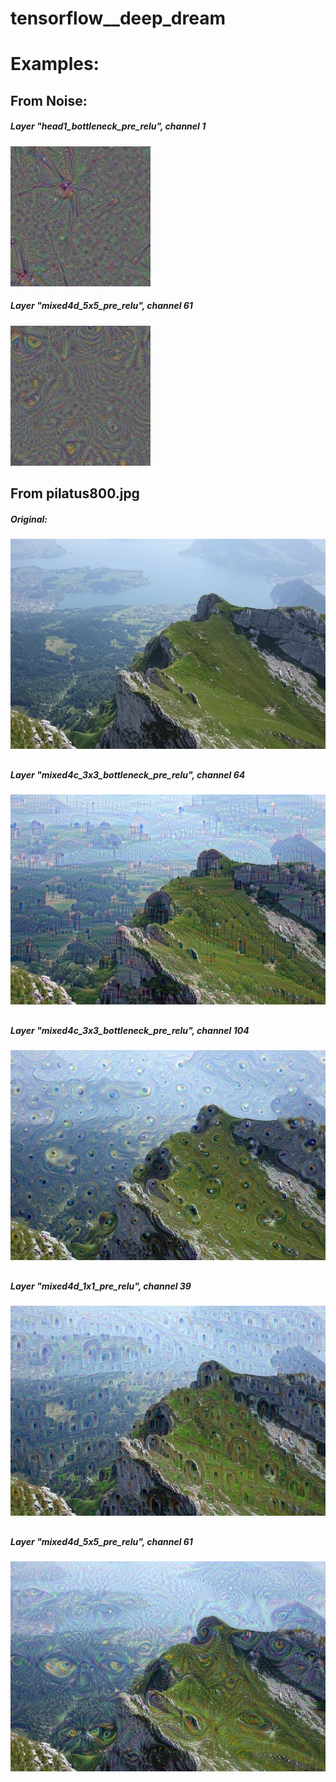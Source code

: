 tensorflow__deep_dream
===========

# Examples:

## From Noise:

##### Layer "head1_bottleneck_pre_relu", channel 1

![](output/noise__head1_bottleneck_pre_relu__1.jpg)

##### Layer "mixed4d_5x5_pre_relu", channel 61

![](output/noise__mixed4d_5x5_pre_relu__61.jpg)

## From pilatus800.jpg

##### Original:

![](pilatus800.jpg)

##
##### Layer "mixed4c_3x3_bottleneck_pre_relu", channel 64

![](output/pilatus800__mixed4c_3x3_bottleneck_pre_relu__64.jpg)

##
##### Layer "mixed4c_3x3_bottleneck_pre_relu", channel 104

![](output/pilatus800__mixed4c_3x3_bottleneck_pre_relu__104.jpg)

##
##### Layer "mixed4d_1x1_pre_relu", channel 39

![](output/pilatus800__mixed4d_1x1_pre_relu__39.jpg)

##
##### Layer "mixed4d_5x5_pre_relu", channel 61

![](output/pilatus800__mixed4d_5x5_pre_relu__61.jpg)
